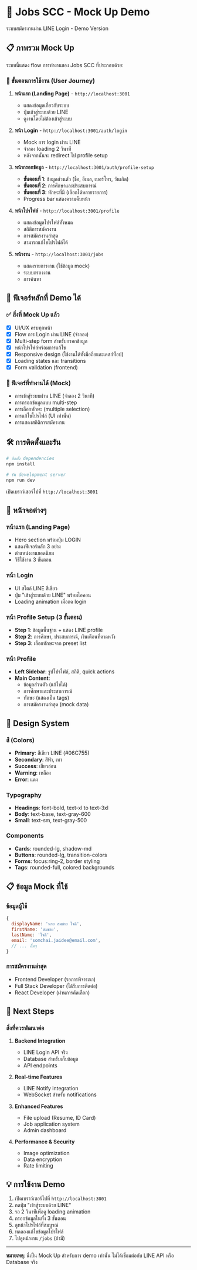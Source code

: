 # 🧩 Jobs SCC - Mock Up Demo

ระบบสมัครงานผ่าน LINE Login - Demo Version

## 📋 ภาพรวม Mock Up

ระบบนี้แสดง flow การทำงานของ Jobs SCC ที่ประกอบด้วย:

### 🔄 ขั้นตอนการใช้งาน (User Journey)

1. **หน้าแรก (Landing Page)** - `http://localhost:3001`
   - แสดงข้อมูลเกี่ยวกับระบบ
   - ปุ่มเข้าสู่ระบบด้วย LINE
   - ดูงานโดยไม่ต้องเข้าสู่ระบบ

2. **หน้า Login** - `http://localhost:3001/auth/login`
   - Mock การ login ผ่าน LINE
   - จำลอง loading 2 วินาที
   - หลังจากนั้นจะ redirect ไป profile setup

3. **หน้ากรอกข้อมูล** - `http://localhost:3001/auth/profile-setup`
   - **ขั้นตอนที่ 1**: ข้อมูลส่วนตัว (ชื่อ, อีเมล, เบอร์โทร, วันเกิด)
   - **ขั้นตอนที่ 2**: การศึกษาและประสบการณ์
   - **ขั้นตอนที่ 3**: ทักษะที่มี (เลือกได้หลายรายการ)
   - Progress bar แสดงความคืบหน้า

4. **หน้าโปรไฟล์** - `http://localhost:3001/profile`
   - แสดงข้อมูลโปรไฟล์ทั้งหมด
   - สถิติการสมัครงาน
   - การสมัครงานล่าสุด
   - สามารถแก้ไขโปรไฟล์ได้

5. **หน้างาน** - `http://localhost:3001/jobs`
   - แสดงรายการงาน (ใช้ข้อมูล mock)
   - ระบบกรองงาน
   - การค้นหา

## 🎯 ฟีเจอร์หลักที่ Demo ได้

### ✅ สิ่งที่ Mock Up แล้ว
- [x] UI/UX ครบทุกหน้า
- [x] Flow การ Login ผ่าน LINE (จำลอง)
- [x] Multi-step form สำหรับกรอกข้อมูล
- [x] หน้าโปรไฟล์พร้อมการแก้ไข
- [x] Responsive design (ใช้งานได้ทั้งมือถือและเดสก์ท็อป)
- [x] Loading states และ transitions
- [x] Form validation (frontend)

### 🔄 ฟีเจอร์ที่ทำงานได้ (Mock)
- การเข้าสู่ระบบผ่าน LINE (จำลอง 2 วินาที)
- การกรอกข้อมูลแบบ multi-step
- การเลือกทักษะ (multiple selection)
- การแก้ไขโปรไฟล์ (UI เท่านั้น)
- การแสดงสถิติการสมัครงาน

## 🛠 การติดตั้งและรัน

```bash
# ติดตั้ง dependencies
npm install

# รัน development server
npm run dev
```

เปิดเบราว์เซอร์ไปที่ `http://localhost:3001`

## 📱 หน้าจอต่างๆ

### หน้าแรก (Landing Page)
- Hero section พร้อมปุ่ม LOGIN
- แสดงฟีเจอร์หลัก 3 อย่าง
- ตำแหน่งงานยอดนิยม
- วิธีใช้งาน 3 ขั้นตอน

### หน้า Login
- UI สไตล์ LINE สีเขียว
- ปุ่ม "เข้าสู่ระบบด้วย LINE" พร้อมไอคอน
- Loading animation เมื่อกด login

### หน้า Profile Setup (3 ขั้นตอน)
- **Step 1**: ข้อมูลพื้นฐาน + แสดง LINE profile
- **Step 2**: การศึกษา, ประสบการณ์, เงินเดือนที่คาดหวัง
- **Step 3**: เลือกทักษะจาก preset list

### หน้า Profile
- **Left Sidebar**: รูปโปรไฟล์, สถิติ, quick actions
- **Main Content**: 
  - ข้อมูลส่วนตัว (แก้ไขได้)
  - การศึกษาและประสบการณ์
  - ทักษะ (แสดงเป็น tags)
  - การสมัครงานล่าสุด (mock data)

## 🎨 Design System

### สี (Colors)
- **Primary**: สีเขียว LINE (#06C755)
- **Secondary**: สีฟ้า, เทา
- **Success**: เขียวอ่อน
- **Warning**: เหลือง
- **Error**: แดง

### Typography
- **Headings**: font-bold, text-xl to text-3xl
- **Body**: text-base, text-gray-600
- **Small**: text-sm, text-gray-500

### Components
- **Cards**: rounded-lg, shadow-md
- **Buttons**: rounded-lg, transition-colors
- **Forms**: focus:ring-2, border styling
- **Tags**: rounded-full, colored backgrounds

## 📋 ข้อมูล Mock ที่ใช้

### ข้อมูลผู้ใช้
```javascript
{
  displayName: 'นาย สมชาย ใจดี',
  firstName: 'สมชาย',
  lastName: 'ใจดี',
  email: 'somchai.jaidee@email.com',
  // ... อื่นๆ
}
```

### การสมัครงานล่าสุด
- Frontend Developer (รอการพิจารณา)
- Full Stack Developer (ได้รับการติดต่อ) 
- React Developer (ผ่านการคัดเลือก)

## 🚀 Next Steps

### สิ่งที่ควรพัฒนาต่อ
1. **Backend Integration**
   - LINE Login API จริง
   - Database สำหรับเก็บข้อมูล
   - API endpoints

2. **Real-time Features**
   - LINE Notify integration
   - WebSocket สำหรับ notifications

3. **Enhanced Features**
   - File upload (Resume, ID Card)
   - Job application system
   - Admin dashboard

4. **Performance & Security**
   - Image optimization
   - Data encryption
   - Rate limiting

## 💡 การใช้งาน Demo

1. เปิดเบราว์เซอร์ไปที่ `http://localhost:3001`
2. กดปุ่ม "เข้าสู่ระบบด้วย LINE"
3. รอ 2 วินาทีเพื่อดู loading animation
4. กรอกข้อมูลในทั้ง 3 ขั้นตอน
5. ดูหน้าโปรไฟล์ที่สมบูรณ์
6. ทดลองแก้ไขข้อมูลโปรไฟล์
7. ไปดูหน้างาน `/jobs` (ถ้ามี)

---

**หมายเหตุ**: นี่เป็น Mock Up สำหรับการ demo เท่านั้น ไม่ได้เชื่อมต่อกับ LINE API หรือ Database จริง